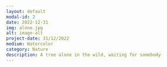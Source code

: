 ```yaml
---
layout: default
modal-id: 2
date: 2022-12-31
img: alone.jpg
alt: image-alt
project-date: 31/12/2022
medium: Watercolor
category: Nature
description: A tree alone in the wild, waiting for somebody
---
```

